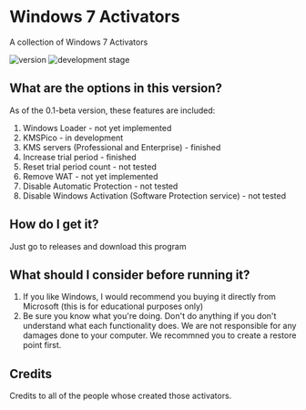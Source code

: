 # Windows 7 Activators
A collection of Windows 7 Activators

![version](https://img.shields.io/static/v1?label=version&message=0.1-beta&color=red)
![development stage](https://img.shields.io/static/v1?label=development%20stage&message=beta&color=red)

## What are the options in this version?
As of the 0.1-beta version, these features are included:
1) Windows Loader - not yet implemented
2) KMSPico - in development
3) KMS servers (Professional and Enterprise) - finished
4) Increase trial period - finished
5) Reset trial period count - not tested
6) Remove WAT - not yet implemented
7) Disable Automatic Protection - not tested
8) Disable Windows Activation (Software Protection service) - not tested

## How do I get it?
Just go to releases and download this program

## What should I consider before running it?
1) If you like Windows, I would recommend you buying it directly from Microsoft (this is for educational purposes only)
2) Be sure you know what you're doing. Don't do anything if you don't understand what each functionality does. We are not responsible for any damages done to your computer. We recommned you to create a restore point first.

## Credits
Credits to all of the people whose created those activators.
